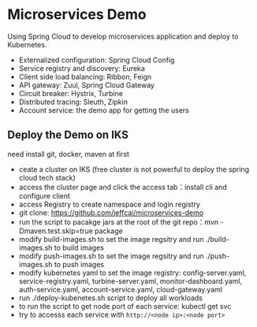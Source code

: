 # Microservices Demo

Using Spring Cloud to develop microservices application and deploy to Kubernetes.

* Externalized configuration: Spring Cloud Config
* Service registry and discovery: Eureka
* Client side load balancing: Ribbon, Feign
* API gateway: Zuul, Spring Cloud Gateway
* Circuit breaker: Hystrix, Turbine
* Distributed tracing: Sleuth, Zipkin
* Account service: the demo app for getting the users

## Deploy the Demo on IKS

need install git, docker, maven at first

- ceate a cluster on IKS (free cluster is not powerful to deploy the spring cloud tech stack)
- access the cluster page and click the access tab：install cli and configure client
- access Registry to create namespace and login registry
- git clone: https://github.com/jeffcai/microservices-demo
- run the script to pacakge jars at the root of the git repo：mvn -Dmaven.test.skip=true package
- modify build-images.sh to set the image regsitry and run ./build-images.sh to build images
- modify push-images.sh to set the image regsitry and run ./push-images.sh to push images
- modify kubernetes yaml to set the image registry: config-server.yaml, service-registry.yaml, turbine-server.yaml, monitor-dashboard.yaml, auth-service.yaml, account-service.yaml, cloud-gateway.yaml
- run ./deploy-kubenetes.sh script to deploy all workloads
- to run the script to get node port of each service: kubectl get svc 
- try to accesss each service with ```http://<node ip>:<node port>```
